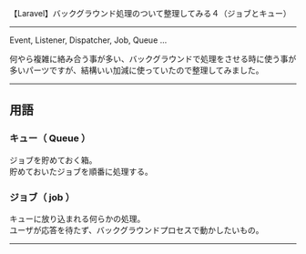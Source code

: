 【Laravel】バックグラウンド処理のついて整理してみる４（ジョブとキュー）
________________________________________________________________________________________________

Event, Listener, Dispatcher, Job, Queue ...  

何やら複雑に絡み合う事が多い、バックグラウンドで処理をさせる時に使う事が多いパーツですが、結構いい加減に使っていたので整理してみました。  

___________________________________________________________________________
## 用語

### キュー（ Queue ）
ジョブを貯めておく箱。  
貯めておいたジョブを順番に処理する。  

### ジョブ（ job ）
キューに放り込まれる何らかの処理。  
ユーザが応答を待たず、バックグラウンドプロセスで動かしたいもの。  

___________________________________________________________________________
